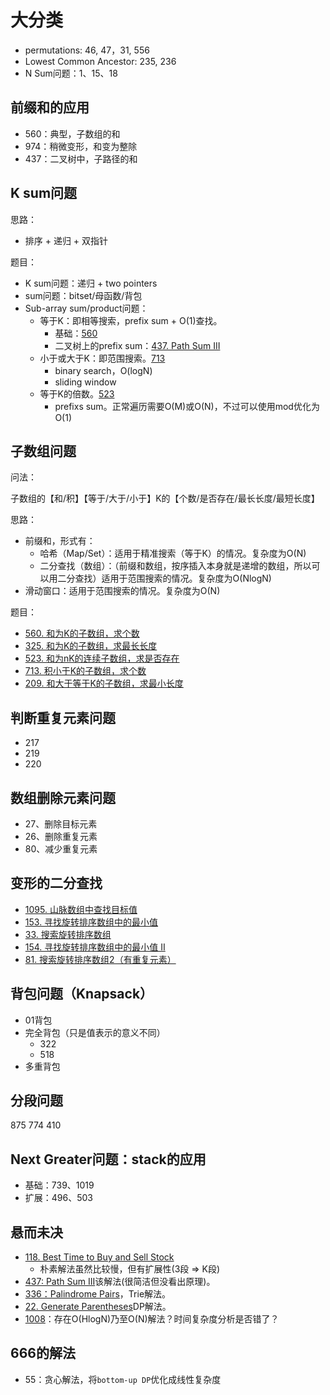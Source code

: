 # 大分类

- permutations: 46, 47，31, 556
- Lowest Common Ancestor: 235, 236
- N Sum问题：1、15、18

## 前缀和的应用

- 560：典型，子数组的和
- 974：稍微变形，和变为整除
- 437：二叉树中，子路径的和

## K sum问题

思路：

- 排序 + 递归 + 双指针

题目：

- K sum问题：递归 + two pointers
- sum问题：bitset/母函数/背包
- Sub-array sum/product问题：
  - 等于K：即相等搜索，prefix sum + O(1)查找。
    - 基础：[560](https://leetcode.com/problems/subarray-sum-equals-k/)
    - 二叉树上的prefix sum：[437. Path Sum III](https://leetcode.com/problems/path-sum-iii/)
  - 小于或大于K：即范围搜索。[713](https://leetcode.com/problems/subarray-product-less-than-k/solution/)
    - binary search，O(logN)
    - sliding window
  - 等于K的倍数。[523](https://leetcode.com/problems/continuous-subarray-sum/)
    - prefixs sum。正常遍历需要O(M)或O(N)，不过可以使用mod优化为O(1)

## 子数组问题

问法：

子数组的【和/积】【等于/大于/小于】K的【个数/是否存在/最长长度/最短长度】

思路：

- 前缀和，形式有：
  - 哈希（Map/Set）：适用于精准搜索（等于K）的情况。复杂度为O(N)
  - 二分查找（数组）：（前缀和数组，按序插入本身就是递增的数组，所以可以用二分查找）适用于范围搜索的情况。复杂度为O(NlogN)
- 滑动窗口：适用于范围搜索的情况。复杂度为O(N)

题目：

- [560. 和为K的子数组，求个数](https://leetcode-cn.com/problems/subarray-sum-equals-k/)
- [325. 和为K的子数组，求最长长度](https://leetcode-cn.com/problems/maximum-size-subarray-sum-equals-k/)
- [523. 和为nK的连续子数组，求是否存在](https://leetcode-cn.com/problems/continuous-subarray-sum/submissions/)
- [713. 积小于K的子数组，求个数](https://leetcode-cn.com/problems/subarray-product-less-than-k/)
- [209. 和大于等于K的子数组，求最小长度](https://leetcode-cn.com/problems/minimum-size-subarray-sum/)

## 判断重复元素问题

- 217
- 219
- 220

## 数组删除元素问题

- 27、删除目标元素
- 26、删除重复元素
- 80、减少重复元素

## 变形的二分查找

- [1095. 山脉数组中查找目标值](https://leetcode-cn.com/problems/find-in-mountain-array/)
- [153. 寻找旋转排序数组中的最小值](https://leetcode-cn.com/problems/find-minimum-in-rotated-sorted-array/)
- [33. 搜索旋转排序数组](https://leetcode-cn.com/problems/search-in-rotated-sorted-array/)
- [154. 寻找旋转排序数组中的最小值 II](https://leetcode-cn.com/problems/find-minimum-in-rotated-sorted-array-ii/)
- [81. 搜索旋转排序数组2（有重复元素）](https://leetcode-cn.com/problems/search-in-rotated-sorted-array-ii/submissions/)

## 背包问题（Knapsack）

- 01背包
- 完全背包（只是值表示的意义不同）
  - 322
  - 518
- 多重背包

## 分段问题

875 774 410

## Next Greater问题：stack的应用

- 基础：739、1019
- 扩展：496、503

## 悬而未决

- [118. Best Time to Buy and Sell Stock](https://leetcode.com/problems/best-time-to-buy-and-sell-stock-iv/)
  - 朴素解法虽然比较慢，但有扩展性(3段 => K段)
- [437: Path Sum III](https://leetcode.com/problems/path-sum-iii/discuss/91889/Simple-Java-DFS)该解法(很简洁但没看出原理)。
- [336：Palindrome Pairs](https://leetcode.com/problems/palindrome-pairs/discuss/79195/O(n-*-k2)-java-solution-with-Trie-structure)，Trie解法。
- [22. Generate Parentheses](https://leetcode.com/problems/generate-parentheses/discuss/10127/An-iterative-method.)DP解法。
- [1008](https://leetcode.com/problems/construct-binary-search-tree-from-preorder-traversal/discuss/252232/JavaC++Python-O(N))：存在O(HlogN)乃至O(N)解法？时间复杂度分析是否错了？

## 666的解法

- 55：贪心解法，将`bottom-up DP`优化成线性复杂度
